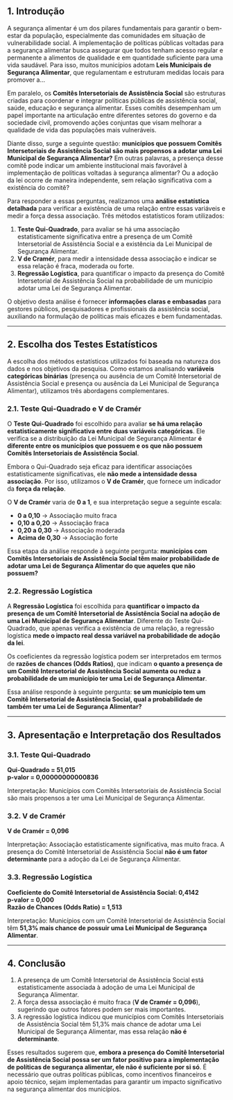 ## 1. Introdução

A segurança alimentar é um dos pilares fundamentais para garantir o bem-estar da população, especialmente das comunidades em situação de vulnerabilidade social. A implementação de políticas públicas voltadas para a segurança alimentar busca assegurar que todos tenham acesso regular e permanente a alimentos de qualidade e em quantidade suficiente para uma vida saudável. Para isso, muitos municípios adotam **Leis Municipais de Segurança Alimentar**, que regulamentam e estruturam medidas locais para promover a...
  
Em paralelo, os **Comitês Intersetoriais de Assistência Social** são estruturas criadas para coordenar e integrar políticas públicas de assistência social, saúde, educação e segurança alimentar. Esses comitês desempenham um papel importante na articulação entre diferentes setores do governo e da sociedade civil, promovendo ações conjuntas que visam melhorar a qualidade de vida das populações mais vulneráveis.

Diante disso, surge a seguinte questão: **municípios que possuem Comitês Intersetoriais de Assistência Social são mais propensos a adotar uma Lei Municipal de Segurança Alimentar?** Em outras palavras, a presença desse comitê pode indicar um ambiente institucional mais favorável à implementação de políticas voltadas à segurança alimentar? Ou a adoção da lei ocorre de maneira independente, sem relação significativa com a existência do comitê?

Para responder a essas perguntas, realizamos uma **análise estatística detalhada** para verificar a existência de uma relação entre essas variáveis e medir a força dessa associação. Três métodos estatísticos foram utilizados:

1. **Teste Qui-Quadrado**, para avaliar se há uma associação estatisticamente significativa entre a presença de um Comitê Intersetorial de Assistência Social e a existência da Lei Municipal de Segurança Alimentar.
2. **V de Cramér**, para medir a intensidade dessa associação e indicar se essa relação é fraca, moderada ou forte.
3. **Regressão Logística**, para quantificar o impacto da presença do Comitê Intersetorial de Assistência Social na probabilidade de um município adotar uma Lei de Segurança Alimentar.

O objetivo desta análise é fornecer **informações claras e embasadas** para gestores públicos, pesquisadores e profissionais da assistência social, auxiliando na formulação de políticas mais eficazes e bem fundamentadas.

---

## 2. Escolha dos Testes Estatísticos

A escolha dos métodos estatísticos utilizados foi baseada na natureza dos dados e nos objetivos da pesquisa. Como estamos analisando **variáveis categóricas binárias** (presença ou ausência de um Comitê Intersetorial de Assistência Social e presença ou ausência da Lei Municipal de Segurança Alimentar), utilizamos três abordagens complementares.

### 2.1. Teste Qui-Quadrado e V de Cramér

O **Teste Qui-Quadrado** foi escolhido para avaliar **se há uma relação estatisticamente significativa entre duas variáveis categóricas**. Ele verifica se a distribuição da Lei Municipal de Segurança Alimentar **é diferente entre os municípios que possuem e os que não possuem Comitês Intersetoriais de Assistência Social**.

Embora o Qui-Quadrado seja eficaz para identificar associações estatisticamente significativas, ele **não mede a intensidade dessa associação**. Por isso, utilizamos o **V de Cramér**, que fornece um indicador da **força da relação**.

O **V de Cramér** varia de **0 a 1**, e sua interpretação segue a seguinte escala:

- **0 a 0,10** → Associação muito fraca  
- **0,10 a 0,20** → Associação fraca  
- **0,20 a 0,30** → Associação moderada  
- **Acima de 0,30** → Associação forte  

Essa etapa da análise responde à seguinte pergunta: **municípios com Comitês Intersetoriais de Assistência Social têm maior probabilidade de adotar uma Lei de Segurança Alimentar do que aqueles que não possuem?**

### 2.2. Regressão Logística

A **Regressão Logística** foi escolhida para **quantificar o impacto da presença de um Comitê Intersetorial de Assistência Social na adoção de uma Lei Municipal de Segurança Alimentar**. Diferente do Teste Qui-Quadrado, que apenas verifica a existência de uma relação, a regressão logística **mede o impacto real dessa variável na probabilidade de adoção da lei**.

Os coeficientes da regressão logística podem ser interpretados em termos de **razões de chances (Odds Ratios)**, que indicam **o quanto a presença de um Comitê Intersetorial de Assistência Social aumenta ou reduz a probabilidade de um município ter uma Lei de Segurança Alimentar**.

Essa análise responde à seguinte pergunta: **se um município tem um Comitê Intersetorial de Assistência Social, qual a probabilidade de também ter uma Lei de Segurança Alimentar?**

---

## 3. Apresentação e Interpretação dos Resultados

### 3.1. Teste Qui-Quadrado

**Qui-Quadrado = 51,015**  
**p-valor = 0,00000000000836**  

Interpretação: Municípios com Comitês Intersetoriais de Assistência Social são mais propensos a ter uma Lei Municipal de Segurança Alimentar.

### 3.2. V de Cramér

**V de Cramér = 0,096**  

Interpretação: Associação estatisticamente significativa, mas muito fraca. A presença do Comitê Intersetorial de Assistência Social **não é um fator determinante** para a adoção da Lei de Segurança Alimentar.

### 3.3. Regressão Logística

**Coeficiente do Comitê Intersetorial de Assistência Social: 0,4142**  
**p-valor = 0,000**  
**Razão de Chances (Odds Ratio) = 1,513**  

Interpretação: Municípios com um Comitê Intersetorial de Assistência Social têm **51,3% mais chance de possuir uma Lei Municipal de Segurança Alimentar**.

---

## 4. Conclusão

1. A presença de um Comitê Intersetorial de Assistência Social está estatisticamente associada à adoção de uma Lei Municipal de Segurança Alimentar.
2. A força dessa associação é muito fraca (**V de Cramér = 0,096**), sugerindo que outros fatores podem ser mais importantes.
3. A regressão logística indicou que municípios com Comitês Intersetoriais de Assistência Social têm 51,3% mais chance de adotar uma Lei Municipal de Segurança Alimentar, mas essa relação **não é determinante**.

Esses resultados sugerem que, **embora a presença do Comitê Intersetorial de Assistência Social possa ser um fator positivo para a implementação de políticas de segurança alimentar, ele não é suficiente por si só**. É necessário que outras políticas públicas, como incentivos financeiros e apoio técnico, sejam implementadas para garantir um impacto significativo na segurança alimentar dos municípios.
